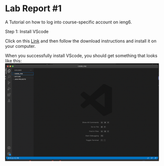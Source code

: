 # Lab Report #1

A Tutorial on how to log into course-specific account on ieng6.

Step 1: Install VScode

Click on this [Link](https://code.visualstudio.com) and then follow the download instructions and install it on your computer.

When you successfully install VScode, you should get something that looks like this:
![Image](lab-report-1-sc1.png)